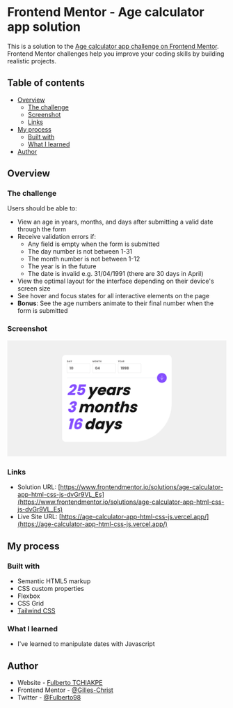 # Frontend Mentor - Age calculator app solution

This is a solution to the [Age calculator app challenge on Frontend Mentor](https://www.frontendmentor.io/challenges/age-calculator-app-dF9DFFpj-Q). Frontend Mentor challenges help you improve your coding skills by building realistic projects.

## Table of contents

- [Overview](#overview)
  - [The challenge](#the-challenge)
  - [Screenshot](#screenshot)
  - [Links](#links)
- [My process](#my-process)
  - [Built with](#built-with)
  - [What I learned](#what-i-learned)
- [Author](#author)

## Overview

### The challenge

Users should be able to:

- View an age in years, months, and days after submitting a valid date through the form
- Receive validation errors if:
  - Any field is empty when the form is submitted
  - The day number is not between 1-31
  - The month number is not between 1-12
  - The year is in the future
  - The date is invalid e.g. 31/04/1991 (there are 30 days in April)
- View the optimal layout for the interface depending on their device's screen size
- See hover and focus states for all interactive elements on the page
- **Bonus**: See the age numbers animate to their final number when the form is submitted

### Screenshot

![screenshot](./screenshot.png)

### Links

- Solution URL: [https://www.frontendmentor.io/solutions/age-calculator-app-html-css-js-dvGr9VL_Es](https://www.frontendmentor.io/solutions/age-calculator-app-html-css-js-dvGr9VL_Es)
- Live Site URL: [https://age-calculator-app-html-css-js.vercel.app/](https://age-calculator-app-html-css-js.vercel.app/)

## My process

### Built with

- Semantic HTML5 markup
- CSS custom properties
- Flexbox
- CSS Grid
- [Tailwind CSS](https://tailwindcss.com/)

### What I learned

- I've learned to manipulate dates with Javascript

## Author

- Website - [Fulberto TCHIAKPE](https://www.fulberto.dev)
- Frontend Mentor - [@Gilles-Christ](https://www.frontendmentor.io/profile/Gilles-Christ)
- Twitter - [@Fulberto98](https://www.twitter.com/Fulberto98)
